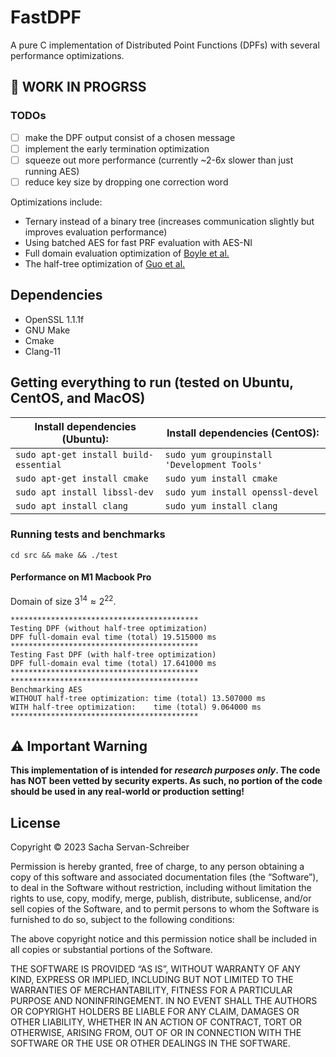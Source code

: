 # FastDPF
A pure C implementation of Distributed Point Functions (DPFs) with several performance optimizations.

## 🚧 WORK IN PROGRSS 
### TODOs
- [ ] make the DPF output consist of a chosen message
- [ ] implement the early termination optimization
- [ ] squeeze out more performance (currently ~2-6x slower than just running AES)
- [ ] reduce key size by dropping one correction word

Optimizations include:
* Ternary instead of a binary tree (increases communication slightly but improves evaluation performance)
* Using batched AES for fast PRF evaluation with AES-NI
* Full domain evaluation optimization of [Boyle et al.](https://eprint.iacr.org/2018/707)
* The half-tree optimization of [Guo et al.](https://eprint.iacr.org/2022/1431.pdf)

## Dependencies 
* OpenSSL 1.1.1f
* GNU Make
* Cmake
* Clang-11

## Getting everything to run (tested on Ubuntu, CentOS, and MacOS)

|Install dependencies (Ubuntu): | Install dependencies (CentOS):|
|--------------|-----------|
|```sudo apt-get install build-essential``` |  ```sudo yum groupinstall 'Development Tools'```|
|```sudo apt-get install cmake```| ```sudo yum install cmake```|
|```sudo apt install libssl-dev```|```sudo yum install openssl-devel```|
|```sudo apt install clang```|```sudo yum install clang```|


### Running tests and benchmarks
```
cd src && make && ./test
```

#### Performance on M1 Macbook Pro
Domain of size $3^{14} \approx 2^{22}$.
```
******************************************
Testing DPF (without half-tree optimization)
DPF full-domain eval time (total) 19.515000 ms
******************************************
Testing Fast DPF (with half-tree optimization)
DPF full-domain eval time (total) 17.641000 ms
******************************************
******************************************
Benchmarking AES
WITHOUT half-tree optimization: time (total) 13.507000 ms
WITH half-tree optimization:    time (total) 9.064000 ms
******************************************
```


## ⚠️ Important Warning
<b>This implementation of is intended for *research purposes only*. The code has NOT been vetted by security experts. 
As such, no portion of the code should be used in any real-world or production setting!</b>

## License
Copyright © 2023 Sacha Servan-Schreiber

Permission is hereby granted, free of charge, to any person obtaining a copy of this software and associated documentation files (the “Software”), to deal in the Software without restriction, including without limitation the rights to use, copy, modify, merge, publish, distribute, sublicense, and/or sell copies of the Software, and to permit persons to whom the Software is furnished to do so, subject to the following conditions:

The above copyright notice and this permission notice shall be included in all copies or substantial portions of the Software.

THE SOFTWARE IS PROVIDED “AS IS”, WITHOUT WARRANTY OF ANY KIND, EXPRESS OR IMPLIED, INCLUDING BUT NOT LIMITED TO THE WARRANTIES OF MERCHANTABILITY, FITNESS FOR A PARTICULAR PURPOSE AND NONINFRINGEMENT. IN NO EVENT SHALL THE AUTHORS OR COPYRIGHT HOLDERS BE LIABLE FOR ANY CLAIM, DAMAGES OR OTHER LIABILITY, WHETHER IN AN ACTION OF CONTRACT, TORT OR OTHERWISE, ARISING FROM, OUT OF OR IN CONNECTION WITH THE SOFTWARE OR THE USE OR OTHER DEALINGS IN THE SOFTWARE.
